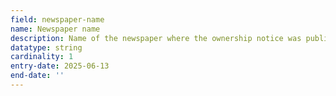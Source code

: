 ```yaml
---
field: newspaper-name
name: Newspaper name
description: Name of the newspaper where the ownership notice was published
datatype: string
cardinality: 1
entry-date: 2025-06-13
end-date: ''
---
```

